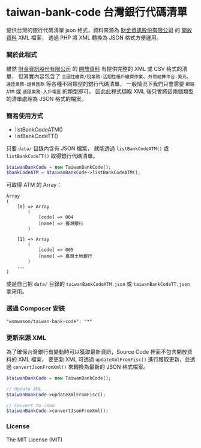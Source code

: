 taiwan-bank-code 台灣銀行代碼清單
===

提供台灣的銀行代碼清單 json 格式，資料來源為 [財金資訊股份有限公司](http://www.fisc.com.tw/TC/Default.aspx)
的 [開放資料](http://www.fisc.com.tw/tc/knowledge/opendata.aspx) XML 檔案，
透過 PHP 將 XML 轉換為 JSON 格式方便運用。

### 關於此程式

雖然 [財金資訊股份有限公司](http://www.fisc.com.tw/TC/Default.aspx)
的 [開放資料](http://www.fisc.com.tw/tc/knowledge/opendata.aspx)
有提供完整的 XML 或 CSV 格式的清單，
但其實內容包含了 `全國性繳費/稅業務-活期性帳戶繳費作業`、`外幣結算平台-美元`、 `通匯業務-證券匯款` 等各種不同類型的銀行代碼清單，
一般情況下我們只會需要 `網路ATM` 或 `通匯業務-入戶電匯` 的類型即可，
因此此程式擷取 XML 後只會將這兩個類型的清單處理為 JSON 格式的檔案。

### 簡易使用方式

 * listBankCodeATM()
 * listBankCodeTT()

只要 `data/` 目錄內含有 JSON 檔案，
就能透過 `listBankCodeATM()` 或 `listBankCodeTT()` 取得銀行代碼清單。

```php
$taiwanBankCode = new TaiwanBankCode();
$bankCodeATM = $taiwanBankCode->listBankCodeATM();
```

可取得 ATM 的 Array：

	Array
	(
	    [0] => Array
	        (
	            [code] => 004
	            [name] => 臺灣銀行
	        )

	    [1] => Array
	        (
	            [code] => 005
	            [name] => 臺灣土地銀行
	        )
		...
    )

或是自己把 `data/` 目錄的 `taiwanBankCodeATM.json` 或 `taiwanBankCodeTT.json` 拿來用。

### 透過 Composer 安裝

	"wsmwason/taiwan-bank-code": "*"

### 更新來源 XML

為了確保台灣銀行有變動時可以獲取最新資訊，Source Code 裡面不包含開放資料的 XML 檔案，
要更新 XML 可透過 `updateXmlFromFisc()` 進行獲取更新，並透過 `convertJsonFromXml()`
來轉換為最新的 JSON 格式檔案。

```php
$taiwanBankCode = new TaiwanBankCode();

// Update XML
$taiwanBankCode->updateXmlFromFisc();

// Convert to Json
$taiwanBankCode->convertJsonFromXml();
```

### License

The MIT License (MIT)
